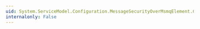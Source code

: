 ```yaml
---
uid: System.ServiceModel.Configuration.MessageSecurityOverMsmqElement.ClientCredentialType
internalonly: False
---
```

